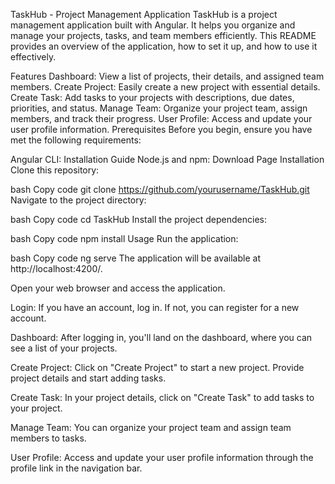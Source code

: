 TaskHub - Project Management Application
TaskHub is a project management application built with Angular. It helps you organize and manage your projects, tasks, and team members efficiently. This README provides an overview of the application, how to set it up, and how to use it effectively.

Features
Dashboard: View a list of projects, their details, and assigned team members.
Create Project: Easily create a new project with essential details.
Create Task: Add tasks to your projects with descriptions, due dates, priorities, and status.
Manage Team: Organize your project team, assign members, and track their progress.
User Profile: Access and update your user profile information.
Prerequisites
Before you begin, ensure you have met the following requirements:

Angular CLI: Installation Guide
Node.js and npm: Download Page
Installation
Clone this repository:

bash
Copy code
git clone https://github.com/yourusername/TaskHub.git
Navigate to the project directory:

bash
Copy code
cd TaskHub
Install the project dependencies:

bash
Copy code
npm install
Usage
Run the application:

bash
Copy code
ng serve
The application will be available at http://localhost:4200/.

Open your web browser and access the application.

Login: If you have an account, log in. If not, you can register for a new account.

Dashboard: After logging in, you'll land on the dashboard, where you can see a list of your projects.

Create Project: Click on "Create Project" to start a new project. Provide project details and start adding tasks.

Create Task: In your project details, click on "Create Task" to add tasks to your project.

Manage Team: You can organize your project team and assign team members to tasks.

User Profile: Access and update your user profile information through the profile link in the navigation bar.
